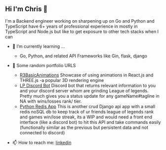 ## Hi I'm Chris 👋


I'm a Backend engineer working on sharpening up on Go and Python and TypeScript have 6+ years of professional experience in mostly in TypeScript and Node.js
but like to get exposure to other tech stacks when I can

- 🌱 I’m currently learning ...
    - Go, Python, and related API Frameworks like Gin, flask, django

- 🔭 Some random portfolio URLS
    -   [R3BasicAnimations](https://chrisabedi.github.io/r3basicanimation/) Showcase of using animations in React.js and THREE.js -a popular 3D rendering engine
    -   [LP Discord Bot](https://github.com/chrisabedi/league-info) Discord bot that returns relevant information to you and your discord server whom are grinding League of legends. Pretty much gives you a status update for any gameName#tagline in NA with wins/losses rank/ tier.
    -   [Python Redis App](https://github.com/chrisabedi/game_analytics) This is another crud Django api app with a small redis noSQL db to keep track of ur friends league of legends rank and games win/lose streak, its a WIP and would need a front end interface (like a discord bot) to hit this API and take commands easily (functionally similar as the previous but persistent data and not connected to discord)

- 📫 How to reach me: [linkedin](https://linkedin.com/in/chrisabedi)


